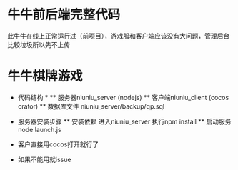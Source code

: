 # 牛牛前后端完整代码
此牛牛在线上正常运行过（前项目），游戏服和客户端应该没有大问题，管理后台比较垃圾所以先不上传

# 牛牛棋牌游戏
* 代码结构 *
** 服务器niuniu_server (nodejs)
** 客户端niuniu_client (cocos crator)
** 数据库文件 niuniu_server/backup/qp.sql

* 服务器安装步骤
** 安装依赖 进入niuniu_server  执行npm install 
** 启动服务 node launch.js

* 客户直接用cocos打开就行了


* 如果不能用就issue
